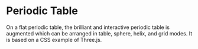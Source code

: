 Periodic Table
==============

On a flat periodic table, the brilliant and interactive periodic table is augmented which can be arranged in table, sphere, helix, and grid modes. It is based on a CSS example of Three.js.